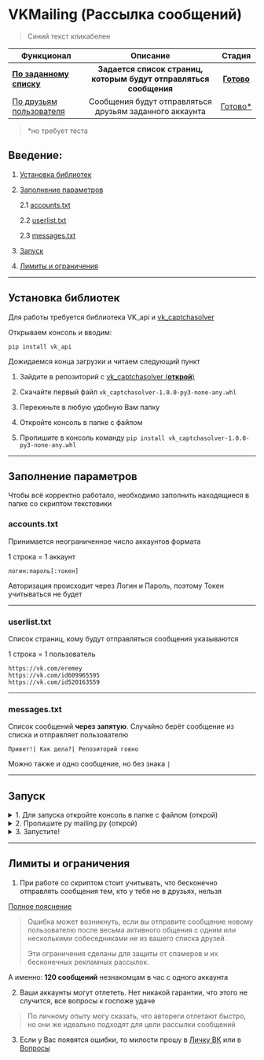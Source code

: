 # VKMailing (Рассылка сообщений)
> Синий текст кликабелен

 Функционал | Описание | Стадия |
|----------------|:---------:|:---------:
| [**По заданному списку**](https://github.com/eremeyko/VKMailing/tree/To-List) | **Задается список страниц, которым будут отправляться сообщения** | [**Готово**](https://github.com/eremeyko/VKMailing/tree/To-List)
| [По друзьям пользователя](https://github.com/eremeyko/VKMailing/tree/To-Friends) | Сообщения будут отправляться друзьям заданного аккаунта | [Готово*](https://github.com/eremeyko/VKMailing/tree/To-Friends)

> *но требует теста

## Введение: 
1. [Установка библиотек](https://github.com/eremeyko/VKMailing#%D0%A3%D1%81%D1%82%D0%B0%D0%BD%D0%BE%D0%B2%D0%BA%D0%B0-%D0%B1%D0%B8%D0%B1%D0%BB%D0%B8%D0%BE%D1%82%D0%B5%D0%BA)
2. [Заполнение параметров](https://github.com/eremeyko/VKMailing#%D0%97%D0%B0%D0%BF%D0%BE%D0%BB%D0%BD%D0%B5%D0%BD%D0%B8%D0%B5-%D0%BF%D0%B0%D1%80%D0%B0%D0%BC%D0%B5%D1%82%D1%80%D0%BE%D0%B2)

    2.1 [accounts.txt](https://github.com/eremeyko/VKMailing#accountstxt)

    2.2 [userlist.txt](https://github.com/eremeyko/VKMailing#userlisttxt)

    2.3 [messages.txt](https://github.com/eremeyko/VKMailing#messagestxt)

3. [Запуск](https://github.com/eremeyko/VKMailing#%D0%97%D0%B0%D0%BF%D1%83%D1%81%D0%BA)

4. [Лимиты и ограничения](https://github.com/eremeyko/VKMailing#%D0%9B%D0%B8%D0%BC%D0%B8%D1%82%D1%8B-%D0%B8-%D0%BE%D0%B3%D1%80%D0%B0%D0%BD%D0%B8%D1%87%D0%B5%D0%BD%D0%B8%D1%8F)
____
## Установка библиотек
Для работы требуется библиотека VK_api и [vk_captchasolver](https://github.com/DedInc/vk_captchasolver)

Открываем консоль и вводим:
```
pip install vk_api
```
Дожидаемся конца загрузки и читаем следующий пункт

1. Зайдите в репозиторий с [vk_captchasolver (**открой**)](https://github.com/DedInc/vk_captchasolver/releases)

2. Скачайте первый файл `vk_captchasolver-1.0.0-py3-none-any.whl` 

3. Перекиньте в любую удобную Вам папку

3. Откройте консоль в папке с файлом 

4. Пропишите в консоль команду `pip install vk_captchasolver-1.0.0-py3-none-any.whl`
____
## Заполнение параметров
Чтобы всё корректно работало, необходимо заполнить находящиеся в папке со скриптом текстовики

### accounts.txt
Принимается неограниченное число аккаунтов формата

1 строка = 1 аккаунт
```
логин:пароль[:токен]
```
Авторизация происходит через Логин и Пароль, поэтому Токен учитываться не будет
____
### userlist.txt
Список страниц, кому будут отправляться сообщения указываются

1 строка = 1 пользователь
```
https://vk.com/eremey
https://vk.com/id609965595
https://vk.com/id520163559
```
____
### messages.txt
Список сообщений __через запятую__. Случайно берёт сообщение из списка и отправляет пользователю

```
Привет!| Как дела?| Репозиторий говно
```

Можно также и одно сообщение, но без знака `|`
____
## Запуск
<details>
<summary>1. Для запуска откройте консоль в папке с файлом (открой)</summary>
<img src="https://i.imgur.com/bu5qQne.png">
</details>

<details>
<summary>2. Пропишите py mailing.py (открой)</summary>
<img src="https://i.imgur.com/lNaIpQk.png">
</details>

<details>
<summary>3. Запустите!</summary>
<pre>
    <kbd>Enter</kbd> нажми...
</pre> 
</details>

____
## Лимиты и ограничения
1. При работе со скриптом стоит учитывать, что бесконечно отправлять сообщения тем, кто у тебя не в друзьях, нельзя

[Полное пояснение](https://vk.com/faq18582)
>Ошибка может возникнуть, если вы отправите сообщение новому пользователю после весьма активного общения с одним или несколькими собеседниками не из вашего списка друзей.
> 
>Эти ограничения сделаны для защиты от спамеров и их бесконечных рекламных рассылок.

А именно: __120 сообщений__ незнакомцам в час с одного аккаунта 

2. Ваши аккаунты могут отлететь. Нет никакой гарантии, что этого не случится, все вопросы к госпоже удаче
> По личному опыту могу сказать, что автореги отлетают быстро, но они же идеально подходят для цели рассылки сообщений

3. Если у Вас появятся ошибки, то милости прошу в [Личку ВК](https://vk.me/eremey) или в [Вопросы](https://github.com/eremeyko/VKMailing/issues)
